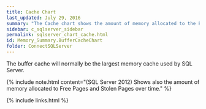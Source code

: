 ```yaml
---
title: Cache Chart
last_updated: July 29, 2016
summary: "The Cache chart shows the amount of memory allocated to the Buffer Cache and Procedure Cache over time."
sidebar: c_sqlserver_sidebar
permalink: sqlserver_chart_cache.html
id: Memory_Summary.BufferCacheChart
folder: ConnectSQLServer
---
```




The buffer cache will normally be the largest memory cache used by SQL Server.

{% include note.html content="(SQL Server 2012) Shows also the amount of memory allocated to Free Pages and Stolen Pages over time." %}


{% include links.html %}
